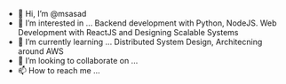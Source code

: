 - 👋 Hi, I’m @msasad
- 👀 I’m interested in ... Backend development with Python, NodeJS. Web Development with ReactJS and Designing Scalable Systems
- 🌱 I’m currently learning ... Distributed System Design, Architecning around AWS
- 💞️ I’m looking to collaborate on ...
- 📫 How to reach me ... 

<!---
msasad/msasad is a ✨ special ✨ repository because its `README.md` (this file) appears on your GitHub profile.
You can click the Preview link to take a look at your changes.
--->
